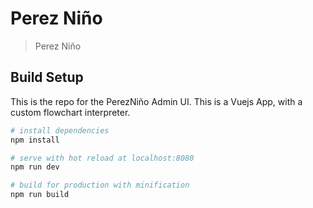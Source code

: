 # Perez Niño
> Perez Niño

## Build Setup

This is the repo for the PerezNiño Admin UI. This is a Vuejs App, with a custom flowchart interpreter.

``` bash
# install dependencies
npm install

# serve with hot reload at localhost:8080
npm run dev

# build for production with minification
npm run build
```
